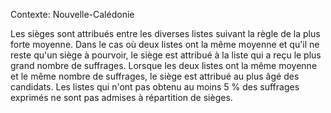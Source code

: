 Contexte: Nouvelle-Calédonie

Les sièges sont attribués entre les diverses listes suivant la règle de la plus forte moyenne. Dans le cas où deux listes ont la même moyenne et qu'il ne reste qu'un siège à pourvoir, le siège est attribué à la liste qui a reçu le plus grand nombre de suffrages. Lorsque les deux listes ont la même moyenne et le même nombre de suffrages, le siège est attribué au plus âgé des candidats. Les listes qui n'ont pas obtenu au moins 5 % des suffrages exprimés ne sont pas admises à répartition de sièges.